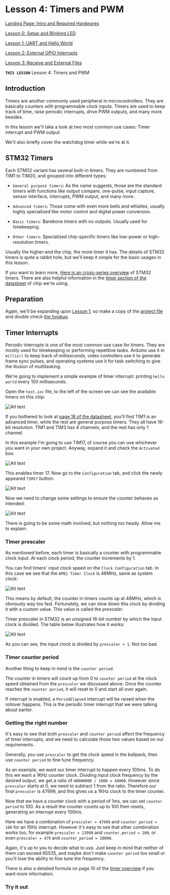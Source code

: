 # Lesson 4: Timers and PWM

[Landing Page: Intro and Required Hardwares](../README.md)

[Lesson 0: Setup and Blinking LED](../lesson0_intro_blinkLED/README.md)

[Lesson 1: UART and Hello World](../lesson1_serial_helloworld/README.md)

[Lesson 2: External GPIO Interrupts](../lesson2_external_interrupt/README.md)

[Lesson 3: Receive and External Files](../lesson3_serial_recv_interrupt)

**`THIS LESSON`** Lesson 4: Timers and PWM

## Introduction

Timers are another commonly used peripheral in microcontrollers. They are basically counters with programmable clock inputs. Timers are used to keep track of time, raise periodic interrupts, drive PWM outputs, and many more besides.

In this lesson we'll take a look at two most common use cases: Timer interrupt and PWM output.

We'll also briefly cover the watchdog timer while we're at it.

## STM32 Timers

Each STM32 variant has several built-in timers. They are numbered from TIM1 to TIM20, and grouped into different types:

* `General purpose timers`: As the name suggests, those are the standard timers with functions like output compare, one-pulse, input capture, sensor interface, interrupts, PWM output, and many more.

* `Advanced timers`: Those come with even more bells and whistles, usually highly specialized like motor control and digital power conversion.

* `Basic timers`: Barebone timers with no outputs. Usually used for timekeeping.

* `Other timers`: Specialized chip-specific timers like low-power or high-resolution timers.

Usually the higher-end the chip, the more timer it has. The details of STM32 timers is quite a rabbit hole, but we'll keep it simple for the basic usages in this lesson.

If you want to learn more, [Here is an cross-series overview](resources/timer_overview.pdf) of STM32 timers. There are also helpful information in the [timer section of the datasheet](resources/datasheet.pdf) of chip we're using.

## Preparation

Again, we'll be expanding upon [Lesson 1](../lesson1_serial_helloworld/README.md), so make a copy of the [project file](../lesson1_serial_helloworld/sample_code) and double check [the hookup](../lesson1_serial_helloworld/README.md#hookup).

## Timer Interrupts

Periodic interrupts is one of the most common use case for timers. They are mostly used for timekeeping or performing repetitive tasks. Arduino use it in `millis()` to keep track of milliseconds, video controllers use it to generate frame sync pulses, and operating systems use it for task switching to give the illusion of multitasking.

We're going to implement a simple example of timer interrupt: printing `hello world` every 100 milliseconds.

Open the `test.ioc` file, to the left of the screen we can see the available timers on this chip:

![Alt text](resources/timers.png)

If you bothered to look at [page 18 of the datasheet](resources/datasheet.pdf), you'll find TIM1 is an advanced timer, while the rest are general purpose timers. They all have 16-bit resolution. TIM1 and TIM3 has 4 channels, and the rest has only 1 channel.

In this example I'm going to use TIM17, of course you can use whichever you want in your own project. Anyway, expand it and check the `Activated` box:

![Alt text](resources/t17a.png)

This enables timer 17. Now go to the `Configuration` tab, and click the newly appeared `TIM17` button:

![Alt text](resources/config.png)

Now we need to change some settings to ensure the counter behaves as intended:

![Alt text](resources/t17config.png)

There is going to be some math involved, but nothing too heady. Allow me to explain:

### Timer prescaler

As mentioned before, each timer is basically a counter with programmable clock input. At each clock period, the counter increments by 1.

You can find timers' input clock speed on the `Clock Configuration` tab. In this case we see that the `APB1 Timer Clock` is 48MHz, same as system clock:

![Alt text](resources/clktree.png)

This means by default, the counter in timers counts up at 48MHz, which is obviously way too fast. Fortunately, we can slow down this clock by dividing it with a custom value. This value is called the *prescaler*.

Timer prescaler in STM32 is an unsigned 16-bit number by which the input clock is divided. The table below illustrates how it works:

![Alt text](resources/presec.png)

As you can see, the input clock is divided by `prescaler + 1`. Not too bad.

### Timer counter period

Another thing to keep in mind is the `counter period`.

The counter in timers will count up from 0 to `counter period` at the clock speed obtained from the `prescaler` we discussed above. Once the counter reaches the `counter period`, it will reset to 0 and start all over again. 

If interrupt is enabled, a `PeriodElapsed` interrupt will be raised when the rollover happens. This is the periodic timer interrupt that we were talking about earlier. 

### Getting the right number

It's easy to see that both `prescaler` and `counter period` affect the frequency of timer interrupts, and we need to calculate those two values based on our requirements.

Generally, you use `prescaler` to get the clock speed in the ballpack, then use `counter period` to fine tune frequency.

As an example, we want our timer interrupt to happen every 100ms. To do this we want a 1KHz counter clock. Dividing input clock frequency by the desired output, we get a ratio of `48000000 / 1000 = 48000`. However since `prescaler` starts at 0, we need to subtract 1 from the ratio. Therefore our final `prescaler` is 47999, and this gives us a 1KHz clock to the timer counter.

Now that we have a counter clock with a period of 1ms, we can set `counter period` to 100. As a result the counter counts up to 100 then resets, generating an interrupt every 100ms.

Here we have a combination of `prescaler = 47999` and `counter_period = 100` for an 10Hz interrupt. However it's easy to see that other combination works too, for example `prescaler = 23999` and `counter_period = 200`, or even `prescaler = 479` and `counter_period = 10000`.

Again, it's up to you to decide what to use. Just keep in mind that neither of them can exceed 65535, and maybe don't make `counter period` too small or you'll lose the ability to fine tune the frequency.

There is also a detailed formula on page 10 of the [timer overview](resources/timer_overview.pdf) if you want more information.

### Try it out